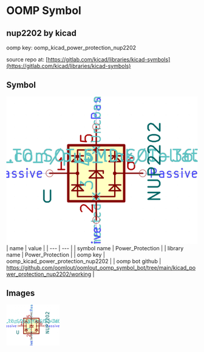 # OOMP Symbol  
## nup2202  by kicad  
  
oomp key: oomp_kicad_power_protection_nup2202  
  
source repo at: [https://gitlab.com/kicad/libraries/kicad-symbols](https://gitlab.com/kicad/libraries/kicad-symbols)  
## Symbol  
  
[![working.png](working_600.png)](working.png)  
| name | value | 
| --- | --- | 
| symbol name | Power_Protection | 
| library name | Power_Protection | 
| oomp key | oomp_kicad_power_protection_nup2202 | 
| oomp bot github | https://github.com/oomlout/oomlout_oomp_symbol_bot/tree/main/kicad_power_protection_nup2202/working | 
## Images  
  
[![working.png](working_140.png)](working.png)  
